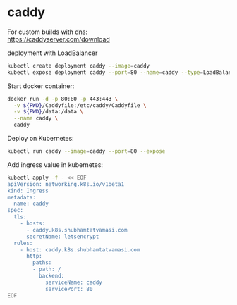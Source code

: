 # caddy

For custom builds with dns: \
https://caddyserver.com/download

deployment with LoadBalancer
```bash
kubectl create deployment caddy --image=caddy
kubectl expose deployment caddy --port=80 --name=caddy --type=LoadBalancer
```

Start docker container:
```bash
docker run -d -p 80:80 -p 443:443 \
  -v ${PWD}/Caddyfile:/etc/caddy/Caddyfile \
  -v ${PWD}/data:/data \
  --name caddy \
  caddy
```

Deploy on Kubernetes:
```bash
kubectl run caddy --image=caddy --port=80 --expose
```

Add ingress value in kubernetes:
```bash
kubectl apply -f - << EOF
apiVersion: networking.k8s.io/v1beta1
kind: Ingress
metadata:
  name: caddy
spec:
  tls:
    - hosts:
      - caddy.k8s.shubhamtatvamasi.com
      secretName: letsencrypt
  rules:
    - host: caddy.k8s.shubhamtatvamasi.com
      http:
        paths:
        - path: /
          backend:
            serviceName: caddy
            servicePort: 80
EOF
```
